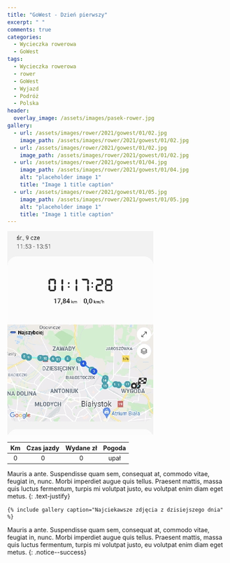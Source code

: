 ```yaml
---
title: "GoWest - Dzień pierwszy"
excerpt: " "
comments: true
categories:
  - Wycieczka rowerowa
  - GoWest
tags:
  - Wycieczka rowerowa
  - rower
  - GoWest
  - Wyjazd
  - Podróż
  - Polska
header:
  overlay_image: /assets/images/pasek-rower.jpg
gallery:
  - url: /assets/images/rower/2021/gowest/01/02.jpg
    image_path: /assets/images/rower/2021/gowest/01/02.jpg        
  - url: /assets/images/rower/2021/gowest/01/02.jpg
    image_path: /assets/images/rower/2021/gowest/01/02.jpg        
  - url: /assets/images/rower/2021/gowest/01/04.jpg
    image_path: /assets/images/rower/2021/gowest/01/04.jpg
    alt: "placeholder image 1"
    title: "Image 1 title caption"
  - url: /assets/images/rower/2021/gowest/01/05.jpg
    image_path: /assets/images/rower/2021/gowest/01/05.jpg
    alt: "placeholder image 1"
    title: "Image 1 title caption"    
---
```


![mapka](/assets/images/rower/2021/gowest/01/mapka.jpg)

|Km|Czas jazdy|Wydane zł|Pogoda|
|:---:|:---:|:---:|:---:|
0|0|0|upał

Mauris a ante. Suspendisse quam sem, consequat at, commodo vitae, feugiat in, nunc. Morbi imperdiet augue quis tellus. Praesent mattis, massa quis luctus fermentum, turpis mi volutpat justo, eu volutpat enim diam eget metus.
{: .text-justify}

```liquid
{% include gallery caption="Najciekawsze zdjęcia z dzisiejszego dnia" %} 
```


Mauris a ante. Suspendisse quam sem, consequat at, commodo vitae, feugiat in, nunc. Morbi imperdiet augue quis tellus. Praesent mattis, massa quis luctus fermentum, turpis mi volutpat justo, eu volutpat enim diam eget metus.
{: .notice--success}


